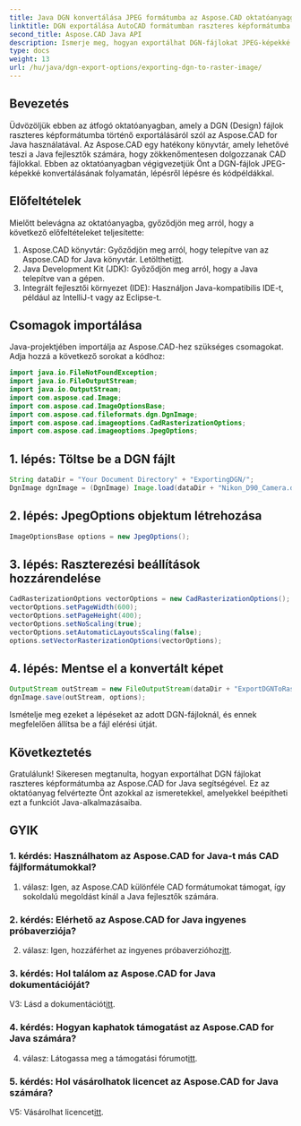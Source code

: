 ```yaml
---
title: Java DGN konvertálása JPEG formátumba az Aspose.CAD oktatóanyaggal
linktitle: DGN exportálása AutoCAD formátumban raszteres képformátumba
second_title: Aspose.CAD Java API
description: Ismerje meg, hogyan exportálhat DGN-fájlokat JPEG-képekké Java nyelven az Aspose.CAD használatával. Ez a lépésről lépésre haladó útmutató könnyedén végigvezeti a folyamaton.
type: docs
weight: 13
url: /hu/java/dgn-export-options/exporting-dgn-to-raster-image/
---
```

## Bevezetés

Üdvözöljük ebben az átfogó oktatóanyagban, amely a DGN (Design) fájlok raszteres képformátumba történő exportálásáról szól az Aspose.CAD for Java használatával. Az Aspose.CAD egy hatékony könyvtár, amely lehetővé teszi a Java fejlesztők számára, hogy zökkenőmentesen dolgozzanak CAD fájlokkal. Ebben az oktatóanyagban végigvezetjük Önt a DGN-fájlok JPEG-képekké konvertálásának folyamatán, lépésről lépésre és kódpéldákkal.

## Előfeltételek

Mielőtt belevágna az oktatóanyagba, győződjön meg arról, hogy a következő előfeltételeket teljesítette:
1.  Aspose.CAD könyvtár: Győződjön meg arról, hogy telepítve van az Aspose.CAD for Java könyvtár. Letöltheti[itt](https://releases.aspose.com/cad/java/).
2. Java Development Kit (JDK): Győződjön meg arról, hogy a Java telepítve van a gépen.
3. Integrált fejlesztői környezet (IDE): Használjon Java-kompatibilis IDE-t, például az IntelliJ-t vagy az Eclipse-t.

## Csomagok importálása

Java-projektjében importálja az Aspose.CAD-hez szükséges csomagokat. Adja hozzá a következő sorokat a kódhoz:

```java
import java.io.FileNotFoundException;
import java.io.FileOutputStream;
import java.io.OutputStream;
import com.aspose.cad.Image;
import com.aspose.cad.ImageOptionsBase;
import com.aspose.cad.fileformats.dgn.DgnImage;
import com.aspose.cad.imageoptions.CadRasterizationOptions;
import com.aspose.cad.imageoptions.JpegOptions;
```

## 1. lépés: Töltse be a DGN fájlt

```java
String dataDir = "Your Document Directory" + "ExportingDGN/";
DgnImage dgnImage = (DgnImage) Image.load(dataDir + "Nikon_D90_Camera.dgn");
```

## 2. lépés: JpegOptions objektum létrehozása

```java
ImageOptionsBase options = new JpegOptions();
```

## 3. lépés: Raszterezési beállítások hozzárendelése

```java
CadRasterizationOptions vectorOptions = new CadRasterizationOptions();
vectorOptions.setPageWidth(600);
vectorOptions.setPageHeight(400);
vectorOptions.setNoScaling(true);
vectorOptions.setAutomaticLayoutsScaling(false);
options.setVectorRasterizationOptions(vectorOptions);
```

## 4. lépés: Mentse el a konvertált képet

```java
OutputStream outStream = new FileOutputStream(dataDir + "ExportDGNToRasterImage_Out.jpg");
dgnImage.save(outStream, options);
```

Ismételje meg ezeket a lépéseket az adott DGN-fájloknál, és ennek megfelelően állítsa be a fájl elérési útját.

## Következtetés

Gratulálunk! Sikeresen megtanulta, hogyan exportálhat DGN fájlokat raszteres képformátumba az Aspose.CAD for Java segítségével. Ez az oktatóanyag felvértezte Önt azokkal az ismeretekkel, amelyekkel beépítheti ezt a funkciót Java-alkalmazásaiba.

## GYIK

### 1. kérdés: Használhatom az Aspose.CAD for Java-t más CAD fájlformátumokkal?

1. válasz: Igen, az Aspose.CAD különféle CAD formátumokat támogat, így sokoldalú megoldást kínál a Java fejlesztők számára.

### 2. kérdés: Elérhető az Aspose.CAD for Java ingyenes próbaverziója?

 2. válasz: Igen, hozzáférhet az ingyenes próbaverzióhoz[itt](https://releases.aspose.com/).

### 3. kérdés: Hol találom az Aspose.CAD for Java dokumentációját?

 V3: Lásd a dokumentációt[itt](https://reference.aspose.com/cad/java/).

### 4. kérdés: Hogyan kaphatok támogatást az Aspose.CAD for Java számára?

 4. válasz: Látogassa meg a támogatási fórumot[itt](https://forum.aspose.com/c/cad/19).

### 5. kérdés: Hol vásárolhatok licencet az Aspose.CAD for Java számára?

 V5: Vásárolhat licencet[itt](https://purchase.aspose.com/buy).